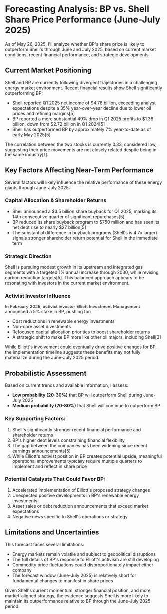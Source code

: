# Forecasting Analysis: BP vs. Shell Share Price Performance (June-July 2025)

As of May 26, 2025, I'll analyze whether BP's share price is likely to outperform Shell's through June and July 2025, based on current market conditions, recent financial performance, and strategic developments.

## Current Market Positioning

Shell and BP are currently following divergent trajectories in a challenging energy market environment. Recent financial results show Shell significantly outperforming BP:

- Shell reported Q1 2025 net income of $4.78 billion, exceeding analyst expectations despite a 35% year-over-year decline due to lower oil prices and refining margins[5]
- BP reported a more substantial 49% drop in Q1 2025 profits to $1.38 billion, down from $2.72 billion in Q1 2024[5]
- Shell has outperformed BP by approximately 7% year-to-date as of early May 2025[5]

The correlation between the two stocks is currently 0.33, considered low, suggesting their price movements are not closely related despite being in the same industry[1].

## Key Factors Affecting Near-Term Performance

Several factors will likely influence the relative performance of these energy giants through June-July 2025:

### Capital Allocation & Shareholder Returns

- Shell announced a $3.5 billion share buyback for Q1 2025, marking its 14th consecutive quarter of significant repurchases[5]
- BP reduced its share buyback program to $750 million and has seen its net debt rise to nearly $27 billion[5]
- The substantial difference in buyback programs (Shell's is 4.7x larger) signals stronger shareholder return potential for Shell in the immediate term

### Strategic Direction

Shell is pursuing modest growth in its upstream and integrated gas segments with a targeted 1% annual increase through 2030, while revising carbon reduction targets[5]. This balanced approach appears to be resonating with investors in the current market environment.

### Activist Investor Influence

In February 2025, activist investor Elliott Investment Management announced a 5% stake in BP, pushing for:
- Cost reductions in renewable energy investments
- Non-core asset divestments
- Refocused capital allocation priorities to boost shareholder returns
- A strategic shift to make BP more like other oil majors, including Shell[3]

While Elliott's involvement could eventually drive positive changes for BP, the implementation timeline suggests these benefits may not fully materialize during the June-July 2025 period.

## Probabilistic Assessment

Based on current trends and available information, I assess:

- **Low probability (20-30%)** that BP will outperform Shell during June-July 2025
- **Medium probability (70-80%)** that Shell will continue to outperform BP

### Key Supporting Factors:

1. Shell's significantly stronger recent financial performance and shareholder returns
2. BP's higher debt levels constraining financial flexibility
3. The gap between the companies has been widening since recent earnings announcements[5]
4. While Elliott's activist position in BP creates potential upside, meaningful operational improvements typically require multiple quarters to implement and reflect in share price

### Potential Catalysts That Could Favor BP:

1. Accelerated implementation of Elliott's proposed strategy changes
2. Unexpected positive developments in BP's renewable energy investments
3. Asset sales or debt reduction announcements that exceed market expectations
4. Negative news specific to Shell's operations or strategy

## Limitations and Uncertainties

This forecast faces several limitations:
- Energy markets remain volatile and subject to geopolitical disruptions
- The full details of BP's response to Elliott's activism are still developing
- Commodity price fluctuations could disproportionately impact either company
- The forecast window (June-July 2025) is relatively short for fundamental changes to manifest in share prices

Given Shell's current momentum, stronger financial position, and more market-aligned strategy, the evidence suggests Shell is more likely to maintain its outperformance relative to BP through the June-July 2025 period.